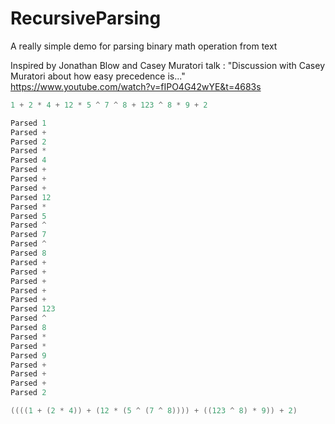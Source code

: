 # RecursiveParsing

A really simple demo for parsing binary math operation from text

Inspired by Jonathan Blow and Casey Muratori talk : "Discussion with Casey Muratori about how easy precedence is..."
https://www.youtube.com/watch?v=fIPO4G42wYE&t=4683s

```c#
1 + 2 * 4 + 12 * 5 ^ 7 ^ 8 + 123 ^ 8 * 9 + 2

Parsed 1
Parsed +
Parsed 2
Parsed *
Parsed 4
Parsed +
Parsed +
Parsed +
Parsed 12
Parsed *
Parsed 5
Parsed ^
Parsed 7
Parsed ^
Parsed 8
Parsed +
Parsed +
Parsed +
Parsed +
Parsed +
Parsed 123
Parsed ^
Parsed 8
Parsed *
Parsed *
Parsed 9
Parsed +
Parsed +
Parsed +
Parsed 2

((((1 + (2 * 4)) + (12 * (5 ^ (7 ^ 8)))) + ((123 ^ 8) * 9)) + 2)
```
